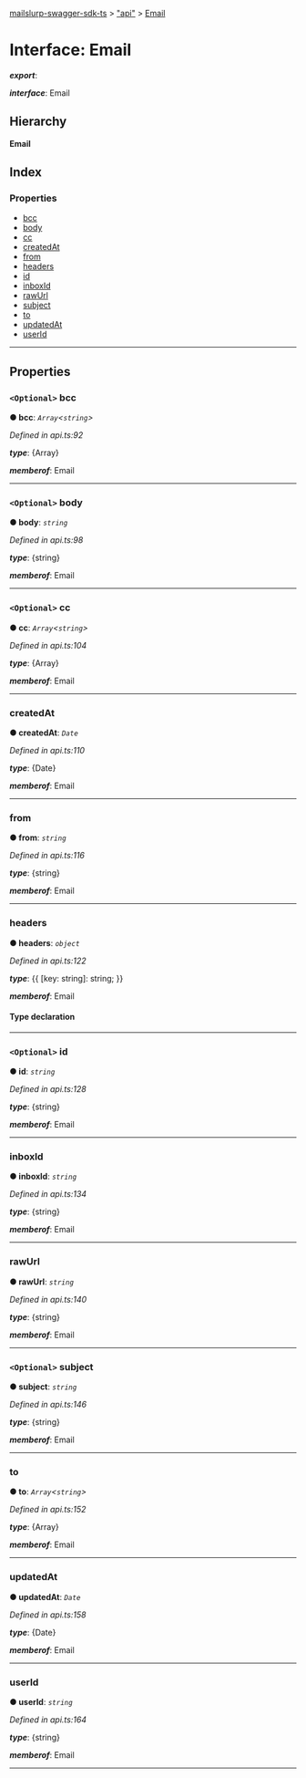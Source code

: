 [mailslurp-swagger-sdk-ts](../README.md) > ["api"](../modules/_api_.md) > [Email](../interfaces/_api_.email.md)

# Interface: Email

*__export__*: 

*__interface__*: Email

## Hierarchy

**Email**

## Index

### Properties

* [bcc](_api_.email.md#bcc)
* [body](_api_.email.md#body)
* [cc](_api_.email.md#cc)
* [createdAt](_api_.email.md#createdat)
* [from](_api_.email.md#from)
* [headers](_api_.email.md#headers)
* [id](_api_.email.md#id)
* [inboxId](_api_.email.md#inboxid)
* [rawUrl](_api_.email.md#rawurl)
* [subject](_api_.email.md#subject)
* [to](_api_.email.md#to)
* [updatedAt](_api_.email.md#updatedat)
* [userId](_api_.email.md#userid)

---

## Properties

<a id="bcc"></a>

### `<Optional>` bcc

**● bcc**: *`Array`<`string`>*

*Defined in api.ts:92*

*__type__*: {Array}

*__memberof__*: Email

___
<a id="body"></a>

### `<Optional>` body

**● body**: *`string`*

*Defined in api.ts:98*

*__type__*: {string}

*__memberof__*: Email

___
<a id="cc"></a>

### `<Optional>` cc

**● cc**: *`Array`<`string`>*

*Defined in api.ts:104*

*__type__*: {Array}

*__memberof__*: Email

___
<a id="createdat"></a>

###  createdAt

**● createdAt**: *`Date`*

*Defined in api.ts:110*

*__type__*: {Date}

*__memberof__*: Email

___
<a id="from"></a>

###  from

**● from**: *`string`*

*Defined in api.ts:116*

*__type__*: {string}

*__memberof__*: Email

___
<a id="headers"></a>

###  headers

**● headers**: *`object`*

*Defined in api.ts:122*

*__type__*: {{ \[key: string\]: string; }}

*__memberof__*: Email

#### Type declaration

[key: `string`]: `string`

___
<a id="id"></a>

### `<Optional>` id

**● id**: *`string`*

*Defined in api.ts:128*

*__type__*: {string}

*__memberof__*: Email

___
<a id="inboxid"></a>

###  inboxId

**● inboxId**: *`string`*

*Defined in api.ts:134*

*__type__*: {string}

*__memberof__*: Email

___
<a id="rawurl"></a>

###  rawUrl

**● rawUrl**: *`string`*

*Defined in api.ts:140*

*__type__*: {string}

*__memberof__*: Email

___
<a id="subject"></a>

### `<Optional>` subject

**● subject**: *`string`*

*Defined in api.ts:146*

*__type__*: {string}

*__memberof__*: Email

___
<a id="to"></a>

###  to

**● to**: *`Array`<`string`>*

*Defined in api.ts:152*

*__type__*: {Array}

*__memberof__*: Email

___
<a id="updatedat"></a>

###  updatedAt

**● updatedAt**: *`Date`*

*Defined in api.ts:158*

*__type__*: {Date}

*__memberof__*: Email

___
<a id="userid"></a>

###  userId

**● userId**: *`string`*

*Defined in api.ts:164*

*__type__*: {string}

*__memberof__*: Email

___

